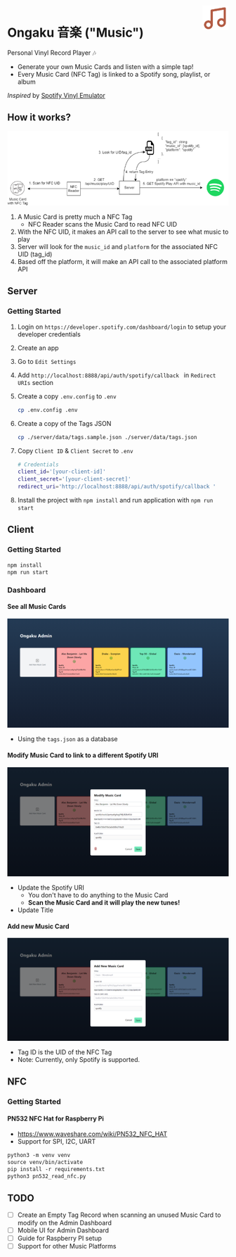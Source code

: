 <img src="ongaku.png" align="right" width="60">

# Ongaku 音楽 ("Music")

Personal Vinyl Record Player  :notes:
- Generate your own Music Cards and listen with a simple tap!
- Every Music Card (NFC Tag) is linked to a Spotify song, playlist, or album

*Inspired* by [Spotify Vinyl Emulator](https://www.hackster.io/mark-hank/sonos-spotify-vinyl-emulator-3be63d)

## How it works?

![ongaku-play](./docs/ongaku-play.png)

1. A Music Card is pretty much a NFC Tag
   - NFC Reader scans the Music Card to read NFC UID
2. With the NFC UID, it makes an API call to the server to see what music to play
3. Server will look for the `music_id` and `platform` for the associated NFC UID (tag_id)
4. Based off the platform, it will make an API call to the associated platform API


## Server

### Getting Started

1. Login on `https://developer.spotify.com/dashboard/login` to setup your developer credentials

2. Create an app 

3. Go to `Edit Settings`

4. Add `http://localhost:8888/api/auth/spotify/callback ` in `Redirect URIs` section

5. Create a copy `.env.config` to `.env`
    ```sh
    cp .env.config .env
    ```

6. Create a copy of the Tags JSON
    ```sh
    cp ./server/data/tags.sample.json ./server/data/tags.json
    ```

7. Copy `Client ID` & `Client Secret` to `.env`
    ```sh
    # Credentials
    client_id='[your-client-id]'
    client_secret='[your-client-secret]'
    redirect_uri='http://localhost:8888/api/auth/spotify/callback '
    ```

8. Install the project with `npm install` and run application with `npm run start`

## Client

### Getting Started

```
npm install
npm run start
```

### Dashboard

#### See all Music Cards

![admin-dashboard](./docs/admin-dashboard.png)

- Using the `tags.json` as a database

#### Modify Music Card to link to a different Spotify URI


![admin-edit](./docs/admin-edit.png)

- Update the Spotify URI
  - You don't have to do anything to the Music Card
  - **Scan the Music Card and it will play the new tunes!**
- Update Title

#### Add new Music Card

![admin-add](./docs/admin-add.png)

- Tag ID is the UID of the NFC Tag
- Note: Currently, only Spotify is supported.

## NFC

### Getting Started

#### PN532 NFC Hat for Raspberry Pi

- https://www.waveshare.com/wiki/PN532_NFC_HAT
- Support for SPI, I2C, UART

```
python3 -m venv venv
source venv/bin/activate
pip install -r requirements.txt
python3 pn532_read_nfc.py
```

## TODO
- [ ] Create an Empty Tag Record when scanning an unused Music Card to modify on the Admin Dashboard
- [ ] Mobile UI for Admin Dashboard
- [ ] Guide for Raspberry PI setup
- [ ] Support for other Music Platforms
